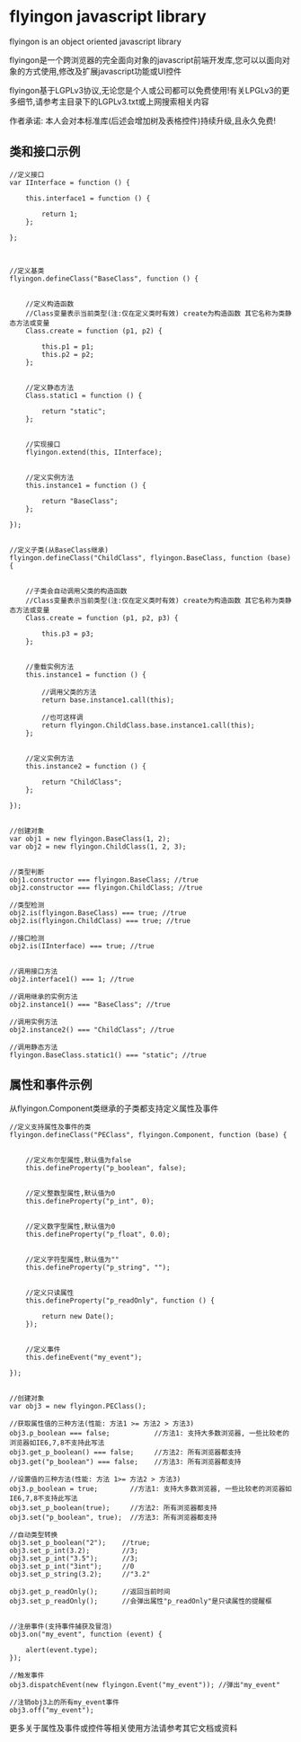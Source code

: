 ﻿flyingon javascript library
========

flyingon is an object oriented javascript library

flyingon是一个跨浏览器的完全面向对象的javascript前端开发库,您可以以面向对象的方式使用,修改及扩展javascript功能或UI控件

flyingon基于LGPLv3协议,无论您是个人或公司都可以免费使用!有关LPGLv3的更多细节,请参考主目录下的LGPLv3.txt或上网搜索相关内容

作者承诺: 本人会对本标准库(后述会增加树及表格控件)持续升级,且永久免费!



类和接口示例
-----------------------------------


	//定义接口
	var IInterface = function () {

		this.interface1 = function () {

			return 1;
		};

	};



	//定义基类
	flyingon.defineClass("BaseClass", function () {


		//定义构造函数
		//Class变量表示当前类型(注:仅在定义类时有效) create为构造函数 其它名称为类静态方法或变量
		Class.create = function (p1, p2) {

			this.p1 = p1;
			this.p2 = p2;
		};


		//定义静态方法
		Class.static1 = function () {

			return "static";
		};


		//实现接口
		flyingon.extend(this, IInterface);


		//定义实例方法
		this.instance1 = function () {

			return "BaseClass";
		};

	});


	//定义子类(从BaseClass继承)
	flyingon.defineClass("ChildClass", flyingon.BaseClass, function (base) {


		//子类会自动调用父类的构造函数
		//Class变量表示当前类型(注:仅在定义类时有效) create为构造函数 其它名称为类静态方法或变量
		Class.create = function (p1, p2, p3) {

			this.p3 = p3;
		};


		//重载实例方法
		this.instance1 = function () {

			//调用父类的方法
			return base.instance1.call(this); 
	
			//也可这样调
			return flyingon.ChildClass.base.instance1.call(this);
		};


		//定义实例方法
		this.instance2 = function () {

			return "ChildClass";
		};

	});


	//创建对象
	var obj1 = new flyingon.BaseClass(1, 2); 
	var obj2 = new flyingon.ChildClass(1, 2, 3);


	//类型判断
	obj1.constructor === flyingon.BaseClass; //true
	obj2.constructor === flyingon.ChildClass; //true
	
	//类型检测
	obj2.is(flyingon.BaseClass) === true; //true
	obj2.is(flyingon.ChildClass) === true; //true
	
	//接口检测
	obj2.is(IInterface) === true; //true


	//调用接口方法
	obj2.interface1() === 1; //true

	//调用继承的实例方法
	obj2.instance1() === "BaseClass"; //true

	//调用实例方法
	obj2.instance2() === "ChildClass"; //true

	//调用静态方法
	flyingon.BaseClass.static1() === "static"; //true



	
属性和事件示例
-----------------------------------

从flyingon.Component类继承的子类都支持定义属性及事件



	//定义支持属性及事件的类
	flyingon.defineClass("PEClass", flyingon.Component, function (base) {
	
	
	    //定义布尔型属性,默认值为false
	    this.defineProperty("p_boolean", false);
	

	    //定义整数型属性,默认值为0
	    this.defineProperty("p_int", 0);
	
	
	    //定义数字型属性,默认值为0
	    this.defineProperty("p_float", 0.0);
	
	
	    //定义字符型属性,默认值为""
	    this.defineProperty("p_string", "");
	
	
	    //定义只读属性
	    this.defineProperty("p_readOnly", function () {
	
	        return new Date();
	    });
	
	
	    //定义事件
	    this.defineEvent("my_event");
	
	});
	
	
	//创建对象
	var obj3 = new flyingon.PEClass();
	
	//获取属性值的三种方法(性能: 方法1 >= 方法2 > 方法3)
	obj3.p_boolean === false;           //方法1: 支持大多数浏览器, 一些比较老的浏览器如IE6,7,8不支持此写法
	obj3.get_p_boolean() === false;     //方法2: 所有浏览器都支持
	obj3.get("p_boolean") === false;    //方法3: 所有浏览器都支持
	
	//设置值的三种方法(性能: 方法 1>= 方法2 > 方法3)
	obj3.p_boolean = true;        //方法1: 支持大多数浏览器, 一些比较老的浏览器如IE6,7,8不支持此写法
	obj3.set_p_boolean(true);     //方法2: 所有浏览器都支持
	obj3.set("p_boolean", true);  //方法3: 所有浏览器都支持
	
	//自动类型转换
	obj3.set_p_boolean("2");    //true;
	obj3.set_p_int(3.2);        //3;
	obj3.set_p_int("3.5");      //3;
	obj3.set_p_int("3int");     //0
	obj3.set_p_string(3.2);     //"3.2"
	
	obj3.get_p_readOnly();      //返回当前时间
	obj3.set_p_readOnly();      //会弹出属性"p_readOnly"是只读属性的提醒框

	
	//注册事件(支持事件捕获及冒泡)
	obj3.on("my_event", function (event) {
	
	    alert(event.type);
	});
	
	//触发事件
	obj3.dispatchEvent(new flyingon.Event("my_event")); //弹出"my_event"
	
	//注销obj3上的所有my_event事件
	obj3.off("my_event");



更多关于属性及事件或控件等相关使用方法请参考其它文档或资料


